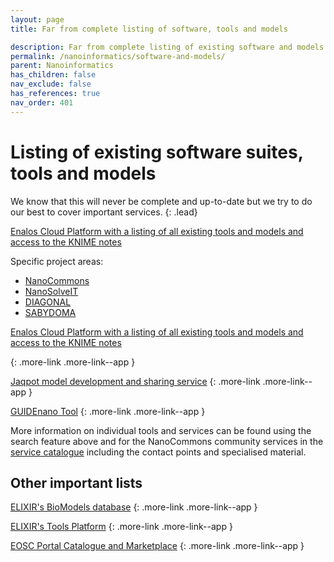 ```yaml
---
layout: page
title: Far from complete listing of software, tools and models

description: Far from complete listing of existing software and models
permalink: /nanoinformatics/software-and-models/
parent: Nanoinformatics
has_children: false
nav_exclude: false
has_references: true
nav_order: 401
---
```


# Listing of existing software suites, tools and models
We know that this will never be complete and up-to-date but we try to do our best to cover important services.
{: .lead}

<div class="more-link more-link--app">
<a href="http://www.enaloscloud.novamechanics.com/index.html">
Enalos Cloud Platform with a listing of all existing tools and models and access to the KNIME notes</a>
<p>Specific project areas:</p>
<ul>
    <li><a href="http://www.enaloscloud.novamechanics.com/nanocommons.html">NanoCommons</a></li>
    <li><a href="http://www.enaloscloud.novamechanics.com/nanosolveit.html">NanoSolveIT</a></li>
    <li><a href="http://www.enaloscloud.novamechanics.com/diagonal.html">DIAGONAL</a></li>
    <li><a href="http://www.enaloscloud.novamechanics.com/sabydoma.html">SABYDOMA</a></li>
</ul>
</div>

[Enalos Cloud Platform with a listing of all existing tools and models and access to the KNIME notes](http://www.enaloscloud.novamechanics.com/index.html)

{: .more-link .more-link--app }

[Jaqpot model development and sharing service](https://www.jaqpot.org/)
{: .more-link .more-link--app }

[GUIDEnano Tool](https://tool.guidenano.eu/)
{: .more-link .more-link--app }

More information on individual tools and services can be found using the search feature above and for the NanoCommons community services in the [service catalogue](https://infrastructure.nanocommons.eu/services/) including the contact points and specialised material.

## Other important lists
[ELIXIR's BioModels database](https://www.ebi.ac.uk/biomodels/)
{: .more-link .more-link--app }

[ELIXIR's Tools Platform](https://elixir-europe.org/platforms/tools)
{: .more-link .more-link--app }

[EOSC Portal Catalogue and Marketplace](https://marketplace.eosc-portal.eu/)
{: .more-link .more-link--app }




